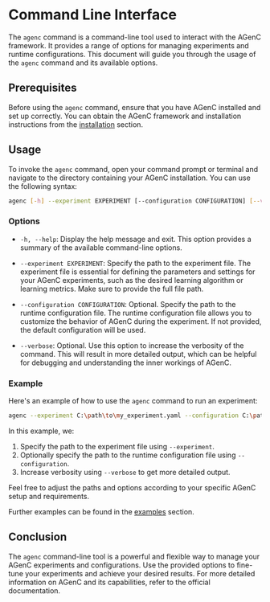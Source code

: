 # Command Line Interface

The `agenc` command is a command-line tool used to interact with the AGenC framework. It provides a range of options for managing experiments and runtime configurations. This document will guide you through the usage of the `agenc` command and its available options.

## Prerequisites

Before using the `agenc` command, ensure that you have AGenC installed and set up correctly. You can obtain the AGenC framework and installation instructions from the [installation](installation.md) section.

## Usage

To invoke the `agenc` command, open your command prompt or terminal and navigate to the directory containing your AGenC installation. You can use the following syntax:

```bash
agenc [-h] --experiment EXPERIMENT [--configuration CONFIGURATION] [--verbose]
```

### Options

- `-h, --help`: Display the help message and exit. This option provides a summary of the available command-line options.

- `--experiment EXPERIMENT`: Specify the path to the experiment file. The experiment file is essential for defining the parameters and settings for your AGenC experiments, such as the desired learning algorithm or learning metrics. Make sure to provide the full file path.

- `--configuration CONFIGURATION`: Optional. Specify the path to the runtime configuration file. The runtime configuration file allows you to customize the behavior of AGenC during the experiment. If not provided, the default configuration will be used.

- `--verbose`: Optional. Use this option to increase the verbosity of the command. This will result in more detailed output, which can be helpful for debugging and understanding the inner workings of AGenC.

### Example

Here's an example of how to use the `agenc` command to run an experiment:

```bash
agenc --experiment C:\path\to\my_experiment.yaml --configuration C:\path\to\my_configuration.yaml --verbose
```

In this example, we:

1. Specify the path to the experiment file using `--experiment`.
2. Optionally specify the path to the runtime configuration file using `--configuration`.
3. Increase verbosity using `--verbose` to get more detailed output.

Feel free to adjust the paths and options according to your specific AGenC setup and requirements.

Further examples can be found in the [examples](examples/index.md) section.

## Conclusion

The `agenc` command-line tool is a powerful and flexible way to manage your AGenC experiments and configurations. Use the provided options to fine-tune your experiments and achieve your desired results. For more detailed information on AGenC and its capabilities, refer to the official documentation.